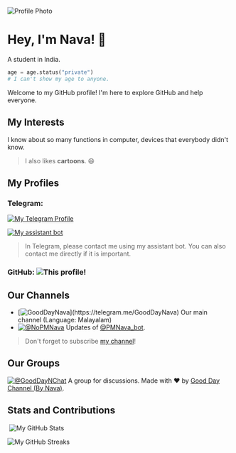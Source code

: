 ![Profile Photo](https://telegra.ph/file/5b4a8ad99b9aaf75f85d9.jpg)
# Hey, I'm Nava! 👋

A student in India.

```python
age = age.status("private")
# I can't show my age to anyone.
```

Welcome to my GitHub profile! I'm here to explore GitHub and help everyone.

## My Interests

I know about so many functions in computer, devices that everybody didn't know.

> I also likes **cartoons**. 😄

## My Profiles

### Telegram:

[![My Telegram Profile](https://img.shields.io/badge/My_profile:-@NavaneethRenjith-blue?logo=telegram)](https://telegram.me/NavaneethRenjith)

[![My assistant bot](https://img.shields.io/badge/My_assistant_bot:-@PMNava__bot-blue?logo=telegram)](https://telegram.me/PMNava_bot)

> In Telegram, please contact me using my assistant bot. You can also contact me directly if it is important.

### GitHub: ![This profile!](https://img.shields.io/badge/(This_profile!)-blue?logo=github)

## Our Channels

* [![GoodDayNava](https://img.shields.io/badge/Good_Day_Channel_(By_Nava)-@GoodDayNava-brown?logo=telegram)](https://telegram.me/GoodDayNava)
Our main channel (Language: Malayalam)
* [![@NoPMNava](https://img.shields.io/badge/Navaneeth's_Assistant_Updates-@NoPMNava-blue?logo=telegram)](https://telegram.me/NoPMNava)
Updates of [@PMNava_bot](https://telegram.me/PMNava_bot).

> Don't forget to subscribe [my channel](https://telegram.me/GoodDayNava)!

## Our Groups

[![@GoodDayNChat](https://img.shields.io/badge/Good_Day_Channel's_Chat-@GoodDayNChat-brown?logo=telegram)](https://telegram.me/GoodDayNChat)
A group for discussions. Made with ❤️ by [Good Day Channel (By Nava)](https://telegram.me/GoodDayNava).

## Stats and Contributions

<p>&nbsp;<img align="center" src="https://github-readme-stats.vercel.app/api?username=NavaneethRenjith8282&show_icons=true&locale=en&count_private=true&theme=radical" alt="My GitHub Stats" /></p>

<p><img align="center" src="https://github-readme-streak-stats.herokuapp.com/?user=NavaneethRenjith8282&theme=radical&ring=DD0B0B" alt="My GitHub Streaks" /></p>


<!---
Navaneeth-Renjith-8282/Navaneeth-Renjith-8282 is a ✨ special ✨ repository because its `README.md` (this file) appears on your GitHub profile.
You can click the Preview link to take a look at your changes.
--->
